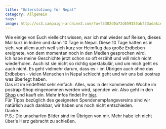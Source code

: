 ```yaml
---
title: "Unterstützung für Nepal"
category: Allgemein
tags: 
image: http://us3.campaign-archive2.com/?u=f3382d0a72d659355abf33ada&id=9851dcbe08&e=5d62e8f14e
---
```


Wie einige von Euch vielleicht wissen, war ich mal wieder auf Reisen, dieses Mal kurz in Indien und dann 10 Tage in Nepal. Diese 10 Tage hatten es in sich, vor allem auch weil sich kurz vor Heimflug das große Erdbeben ereignete, von dem momentan noch in den Medien gesprochen wird.  
Ich habe meine Geschichte jetzt schon so oft erzählt und will mich nicht wiederholen. Auch ist sie nicht so richtig spektakulär, und um mich geht es auch nicht. Es geht vielmehr darum, dass es - im Übrigen auch ohne das Erdbeben - vielen Menschen in Nepal schlecht geht und wir uns bei postrap was überlegt haben.  
Das ist im Endeffekt sehr einfach: Alles, was in der kommenden Woche im postrap-Shop eingenommen werden wird, spenden wir. Also geht in den [Shop](http://www.postrap.de/shop) und kauft ein. Mehr Infos findet Ihr [hier](http://us3.campaign-archive2.com/?u=f3382d0a72d659355abf33ada&id=9851dcbe08&e=5d62e8f14e).  
Für Tipps bezüglich des geeigneten Spendenempfangsvereins sind wir natürlich auch dankbar, wir haben uns noch nicht entschieden.  
Danke.  
P.S.: Die unscharfen Bilder sind im Übrigen von mir. Mehr habe ich nicht über's Herz gebracht zu schießen.